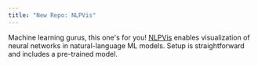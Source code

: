```yaml
---
title: "New Repo: NLPVis"
---
```


Machine learning gurus, this one's for you! [NLPVis](https://github.com/shusenl/nlpvis) enables visualization of neural networks in natural-language ML models. Setup is straightforward and includes a pre-trained model.
